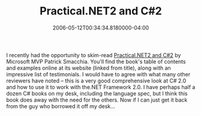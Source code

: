 ﻿---
title: Practical.NET2 and C#2
slug: practical-net2-and-csharp2
aliases:
	- /practical.net2-and-c#2/
	- /blog/practical.net2-and-c#2/
date: "2006-05-12T00:34:34.8180000-04:00"
description: I recently had the opportunity to skim-read Practical.NET2 and
featuredImage: img/17729-featured.png
---

I recently had the opportunity to skim-read [Practical.NET2 and C#2](http://www.practicaldot.net/en2/main.htm) by Microsoft MVP Patrick Smacchia. You'll find the book's table of contents and examples online at its website (linked from title), along with an impressive list of testimonials. I would have to agree with what many other reviewers have noted – this is a very good comprehensive look at C# 2.0 and how to use it to work with the.NET Framework 2.0. I have perhaps half a dozen C# books on my desk, including the language spec, but I think this book does away with the need for the others. Now if I can just get it back from the guy who borrowed it off my desk…

